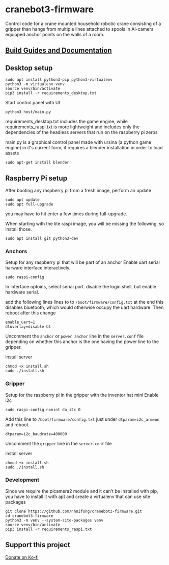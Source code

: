 # cranebot3-firmware

Control code for a crane mounted household robotic crane consisting of a gripper than hangs from multiple lines
attached to spools in AI-camera equipped anchor points on the walls of a room.

## [Build Guides and Documentation](https://nhnifong.github.io/neufangled-site/)

## Desktop setup

    sudo apt install python3-pip python3-virtualenv
    python3 -m virtualenv venv
    source venv/bin/activate
    pip3 install -r requirements_desktop.txt

Start control panel with UI

    python3 host/main.py


requirements_desktop.txt includes the game engine, while requirements_raspi.txt is more lightweight and includes only the dependencies of the headless servers that run on the raspberry pi zeros

main.py is a graphical control panel made with ursina (a python game engine)
in it's current form, it requires a blender installation in order to load assets

    sudo apt-get install blender

## Raspberry Pi setup

After booting any raspberry pi from a fresh image, perform an update

    sudo apt update
    sudo apt full-upgrade

you may have to hit enter a few times during full-upgrade.

When starting with the lite raspi image, you will be missing the following, so install those.

    sudo apt install git python3-dev

### Anchors

Setup for any raspberry pi that will be part of an anchor
Enable uart serial harware interface interactively.

    sudo raspi-config

In interface optoins, select serial port. disable the login shell, but enable hardware serial.

add the following lines lines to to `/boot/firmware/config.txt`  at the end this disables bluetooth, which would otherwise occupy the uart hardware.
Then reboot after this change

    enable_uart=1
    dtoverlay=disable-bt

Uncomment the `anchor` or `power anchor` line in the `server.conf` file depending on whether this anchor is the one having the power line to the gripper.

install server

    chmod +x install.sh
    sudo ./install.sh

### Gripper

Setup for the raspberry pi in the gripper with the inventor hat mini
Enable i2c

    sudo raspi-config nonint do_i2c 0

Add this line to `/boot/firmware/config.txt` just under `dtparam=i2c_arm=on` and reboot

    dtparam=i2c_baudrate=400000

Uncomment the `gripper` line in the `server.conf` file

install server

    chmod +x install.sh
    sudo ./install.sh

### Development

Since we require the picamera2 module and it can't be installed with pip, you have to install it with apt and create a virtualenv that can use site packages 

    git clone https://github.com/nhnifong/cranebot3-firmware.git
    cd cranebot3-firmware
    python3 -m venv --system-site-packages venv
    source venv/bin/activate
    pip3 install -r requirements_raspi.txt

## Support this project

[Donate on Ko-fi](https://ko-fi.com/neufangled)